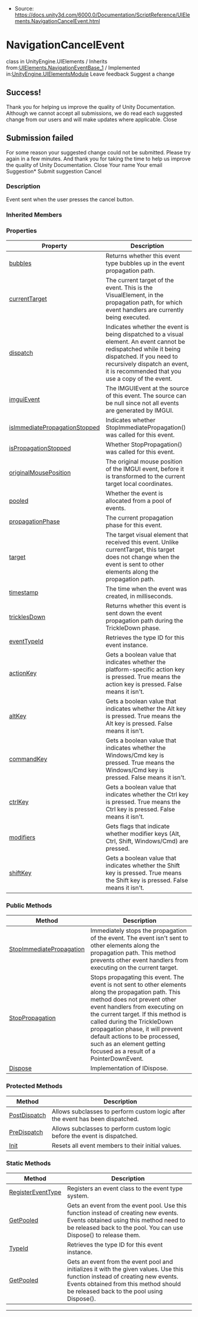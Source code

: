 * Source: https://docs.unity3d.com/6000.0/Documentation/ScriptReference/UIElements.NavigationCancelEvent.html

# NavigationCancelEvent
class in UnityEngine.UIElements
/
Inherits from:[UIElements.NavigationEventBase_1](https://docs.unity3d.com/6000.0/Documentation/ScriptReference/UIElements.NavigationEventBase_1.html)
/
Implemented in:[UnityEngine.UIElementsModule](https://docs.unity3d.com/6000.0/Documentation/ScriptReference/UnityEngine.UIElementsModule.html)
Leave feedback
Suggest a change
## Success!
Thank you for helping us improve the quality of Unity Documentation. Although we cannot accept all submissions, we do read each suggested change from our users and will make updates where applicable.
Close
## Submission failed
For some reason your suggested change could not be submitted. Please <a>try again</a> in a few minutes. And thank you for taking the time to help us improve the quality of Unity Documentation.
Close
Your name Your email Suggestion* Submit suggestion
Cancel
### Description
Event sent when the user presses the cancel button. 
### Inherited Members
### Properties
Property | Description  
---|---  
[bubbles](https://docs.unity3d.com/6000.0/Documentation/ScriptReference/UIElements.EventBase-bubbles.html) |  Returns whether this event type bubbles up in the event propagation path.   
[currentTarget](https://docs.unity3d.com/6000.0/Documentation/ScriptReference/UIElements.EventBase-currentTarget.html) |  The current target of the event. This is the VisualElement, in the propagation path, for which event handlers are currently being executed.   
[dispatch](https://docs.unity3d.com/6000.0/Documentation/ScriptReference/UIElements.EventBase-dispatch.html) |  Indicates whether the event is being dispatched to a visual element. An event cannot be redispatched while it being dispatched. If you need to recursively dispatch an event, it is recommended that you use a copy of the event.   
[imguiEvent](https://docs.unity3d.com/6000.0/Documentation/ScriptReference/UIElements.EventBase-imguiEvent.html) |  The IMGUIEvent at the source of this event. The source can be null since not all events are generated by IMGUI.   
[isImmediatePropagationStopped](https://docs.unity3d.com/6000.0/Documentation/ScriptReference/UIElements.EventBase-isImmediatePropagationStopped.html) |  Indicates whether StopImmediatePropagation() was called for this event.   
[isPropagationStopped](https://docs.unity3d.com/6000.0/Documentation/ScriptReference/UIElements.EventBase-isPropagationStopped.html) |  Whether StopPropagation() was called for this event.   
[originalMousePosition](https://docs.unity3d.com/6000.0/Documentation/ScriptReference/UIElements.EventBase-originalMousePosition.html) |  The original mouse position of the IMGUI event, before it is transformed to the current target local coordinates.   
[pooled](https://docs.unity3d.com/6000.0/Documentation/ScriptReference/UIElements.EventBase-pooled.html) |  Whether the event is allocated from a pool of events.   
[propagationPhase](https://docs.unity3d.com/6000.0/Documentation/ScriptReference/UIElements.EventBase-propagationPhase.html) |  The current propagation phase for this event.   
[target](https://docs.unity3d.com/6000.0/Documentation/ScriptReference/UIElements.EventBase-target.html) |  The target visual element that received this event. Unlike currentTarget, this target does not change when the event is sent to other elements along the propagation path.   
[timestamp](https://docs.unity3d.com/6000.0/Documentation/ScriptReference/UIElements.EventBase-timestamp.html) |  The time when the event was created, in milliseconds.   
[tricklesDown](https://docs.unity3d.com/6000.0/Documentation/ScriptReference/UIElements.EventBase-tricklesDown.html) |  Returns whether this event is sent down the event propagation path during the TrickleDown phase.   
[eventTypeId](https://docs.unity3d.com/6000.0/Documentation/ScriptReference/UIElements.EventBase_1-eventTypeId.html) |  Retrieves the type ID for this event instance.   
[actionKey](https://docs.unity3d.com/6000.0/Documentation/ScriptReference/UIElements.NavigationEventBase_1-actionKey.html) |  Gets a boolean value that indicates whether the platform-specific action key is pressed. True means the action key is pressed. False means it isn't.   
[altKey](https://docs.unity3d.com/6000.0/Documentation/ScriptReference/UIElements.NavigationEventBase_1-altKey.html) |  Gets a boolean value that indicates whether the Alt key is pressed. True means the Alt key is pressed. False means it isn't.   
[commandKey](https://docs.unity3d.com/6000.0/Documentation/ScriptReference/UIElements.NavigationEventBase_1-commandKey.html) |  Gets a boolean value that indicates whether the Windows/Cmd key is pressed. True means the Windows/Cmd key is pressed. False means it isn't.   
[ctrlKey](https://docs.unity3d.com/6000.0/Documentation/ScriptReference/UIElements.NavigationEventBase_1-ctrlKey.html) |  Gets a boolean value that indicates whether the Ctrl key is pressed. True means the Ctrl key is pressed. False means it isn't.   
[modifiers](https://docs.unity3d.com/6000.0/Documentation/ScriptReference/UIElements.NavigationEventBase_1-modifiers.html) |  Gets flags that indicate whether modifier keys (Alt, Ctrl, Shift, Windows/Cmd) are pressed.   
[shiftKey](https://docs.unity3d.com/6000.0/Documentation/ScriptReference/UIElements.NavigationEventBase_1-shiftKey.html) |  Gets a boolean value that indicates whether the Shift key is pressed. True means the Shift key is pressed. False means it isn't.   
### Public Methods
Method | Description  
---|---  
[StopImmediatePropagation](https://docs.unity3d.com/6000.0/Documentation/ScriptReference/UIElements.EventBase.StopImmediatePropagation.html) |  Immediately stops the propagation of the event. The event isn't sent to other elements along the propagation path. This method prevents other event handlers from executing on the current target.   
[StopPropagation](https://docs.unity3d.com/6000.0/Documentation/ScriptReference/UIElements.EventBase.StopPropagation.html) |  Stops propagating this event. The event is not sent to other elements along the propagation path. This method does not prevent other event handlers from executing on the current target. If this method is called during the TrickleDown propagation phase, it will prevent default actions to be processed, such as an element getting focused as a result of a PointerDownEvent.   
[Dispose](https://docs.unity3d.com/6000.0/Documentation/ScriptReference/UIElements.EventBase_1.Dispose.html) |  Implementation of IDispose.   
### Protected Methods
Method | Description  
---|---  
[PostDispatch](https://docs.unity3d.com/6000.0/Documentation/ScriptReference/UIElements.EventBase.PostDispatch.html) |  Allows subclasses to perform custom logic after the event has been dispatched.   
[PreDispatch](https://docs.unity3d.com/6000.0/Documentation/ScriptReference/UIElements.EventBase.PreDispatch.html) |  Allows subclasses to perform custom logic before the event is dispatched.   
[Init](https://docs.unity3d.com/6000.0/Documentation/ScriptReference/UIElements.EventBase_1.Init.html) |  Resets all event members to their initial values.   
### Static Methods
Method | Description  
---|---  
[RegisterEventType](https://docs.unity3d.com/6000.0/Documentation/ScriptReference/UIElements.EventBase.RegisterEventType.html) |  Registers an event class to the event type system.   
[GetPooled](https://docs.unity3d.com/6000.0/Documentation/ScriptReference/UIElements.EventBase_1.GetPooled.html) |  Gets an event from the event pool. Use this function instead of creating new events. Events obtained using this method need to be released back to the pool. You can use Dispose() to release them.   
[TypeId](https://docs.unity3d.com/6000.0/Documentation/ScriptReference/UIElements.EventBase_1.TypeId.html) |  Retrieves the type ID for this event instance.   
[GetPooled](https://docs.unity3d.com/6000.0/Documentation/ScriptReference/UIElements.NavigationEventBase_1.GetPooled.html) |  Gets an event from the event pool and initializes it with the given values. Use this function instead of creating new events. Events obtained from this method should be released back to the pool using Dispose().   
* * *
